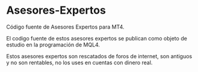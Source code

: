 # Asesores-Expertos
Código fuente de Asesores Expertos para MT4. 

El codigo fuente de estos asesores expertos se publican como objeto de estudio en la programación de MQL4.

Estos asesores expertos son rescatados de foros de internet, son antiguos y no son rentables, no los uses en cuentas con dinero real.
